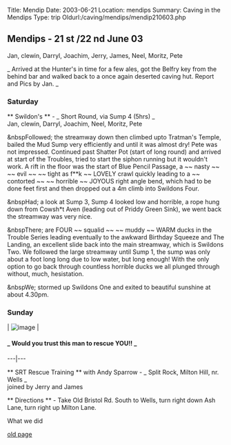 Title: Mendip 
Date: 2003-06-21
Location: mendips
Summary: Caving in the Mendips
Type: trip
Oldurl:/caving/mendips/mendip210603.php


##  Mendips - 21  st  /22  nd  June 03 

Jan, clewin, Darryl, Joachim, Jerry, James, Neel, Moritz, Pete 

_ Arrived at the Hunter's in time for a few ales, got the Belfry key from the behind bar and walked back to a once again deserted caving hut. Report and Pics by Jan. _

###  Saturday 

** Swildon's ** \- _ Short Round, via Sump 4 (5hrs) _   
Jan, clewin, Darryl, Joachim, Neel, Moritz, Pete 

&amp;nbspFollowed; the streamway down then climbed upto Tratman's Temple, bailed the Mud Sump very efficiently and until it was almost dry! Pete was not impressed. Continued past Shatter Pot (start of long round) and arrived at start of the Troubles, tried to start the siphon running but it wouldn't work. A rift in the floor was the start of Blue Pencil Passage, a ~~ nasty ~~ ~~ evil ~~ ~~ tight as f**k ~~ LOVELY crawl quickly leading to a ~~ contorted ~~ ~~ horrible ~~ JOYOUS right angle bend, which had to be done feet first and then dropped out a 4m climb into Swildons Four. 

&amp;nbspHad; a look at Sump 3, Sump 4 looked low and horrible, a rope hung down from Cowsh*t Aven (leading out of Priddy Green Sink), we went back the streamway was very nice. 

&amp;nbspThere; are FOUR ~~ squalid ~~ ~~ muddy ~~ WARM ducks in the Trouble Series leading eventually to the awkward Birthday Squeeze and The Landing, an excellent slide back into the main streamway, which is Swildons Two. We followed the large streamway until Sump 1, the sump was only about a foot long long due to low water, but long enough! With the only option to go back through countless horrible ducks we all plunged through without, much, hesistation. 

&amp;nbspWe; stormed up Swildons One and exited to beautiful sunshine at about 4.30pm. 

###  Sunday 

|  ![image](/caving/old/mendips/mendip210603/evetts35-ropecut-closeup-evil.jpg) | 

####  _ Would you trust this man to rescue YOU!! _  
  
---|---  
  
** SRT Rescue Training ** with Andy Sparrow - _ Split Rock, Milton Hill, nr. Wells _   
joined by Jerry and James 

** Directions ** \- Take Old Bristol Rd. South to Wells, turn right down Ash Lane, turn right up Milton Lane. 

What we did 

[ old page ](/caving/old/mendips/mendip210603-old.php)
